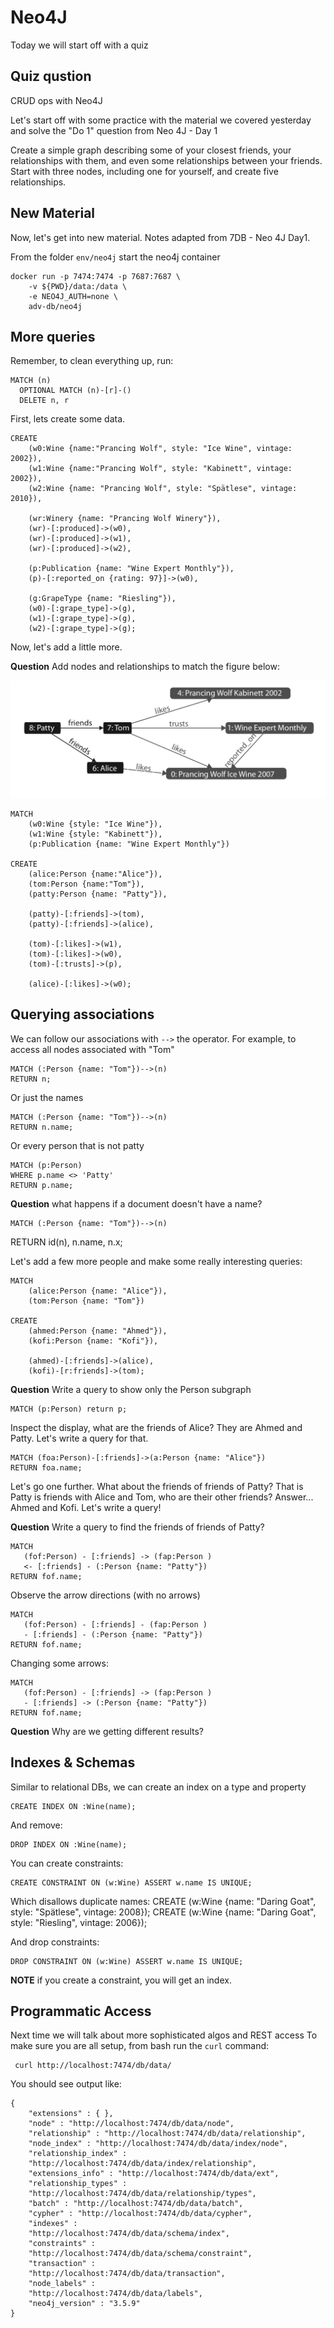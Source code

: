 # Neo4J

Today we will  start off with a quiz

## Quiz qustion

CRUD ops with Neo4J

Let's start off with some practice with the material we covered yesterday and
solve the "Do 1" question from Neo 4J - Day 1

Create a simple graph describing some of your closest friends, your
relationships with them, and even some relationships between your friends. Start
with three nodes, including one for yourself, and create five relationships.

## New Material

Now, let's get into new material.  Notes adapted from 7DB - Neo 4J Day1.

From the folder `env/neo4j` start the neo4j container

    docker run -p 7474:7474 -p 7687:7687 \
        -v ${PWD}/data:/data \
        -e NEO4J_AUTH=none \
        adv-db/neo4j

## More queries

Remember, to clean everything up, run:

    MATCH (n)
      OPTIONAL MATCH (n)-[r]-()
      DELETE n, r

First, lets create some data.

    CREATE
        (w0:Wine {name:"Prancing Wolf", style: "Ice Wine", vintage: 2002}),
        (w1:Wine {name:"Prancing Wolf", style: "Kabinett", vintage: 2002}),
        (w2:Wine {name: "Prancing Wolf", style: "Spätlese", vintage: 2010}),

        (wr:Winery {name: "Prancing Wolf Winery"}),
        (wr)-[:produced]->(w0),
        (wr)-[:produced]->(w1),
        (wr)-[:produced]->(w2),

        (p:Publication {name: "Wine Expert Monthly"}),
        (p)-[:reported_on {rating: 97}]->(w0),

        (g:GrapeType {name: "Riesling"}),
        (w0)-[:grape_type]->(g),
        (w1)-[:grape_type]->(g),
        (w2)-[:grape_type]->(g);


Now, let's add a little more.

**Question** Add nodes and relationships to match the figure below:

![Add people](./2021-10-27a.png)

    MATCH
        (w0:Wine {style: "Ice Wine"}),
        (w1:Wine {style: "Kabinett"}),
        (p:Publication {name: "Wine Expert Monthly"})

    CREATE
        (alice:Person {name:"Alice"}),
        (tom:Person {name:"Tom"}),
        (patty:Person {name: "Patty"}),

        (patty)-[:friends]->(tom),
        (patty)-[:friends]->(alice),

        (tom)-[:likes]->(w1),
        (tom)-[:likes]->(w0),
        (tom)-[:trusts]->(p),

        (alice)-[:likes]->(w0);

## Querying associations

We can follow our associations with `-->` the operator.  For example, to access
all nodes associated with "Tom"

    MATCH (:Person {name: "Tom"})-->(n)
    RETURN n;

Or just the names

    MATCH (:Person {name: "Tom"})-->(n)
    RETURN n.name;

Or every person that is not patty

    MATCH (p:Person)
    WHERE p.name <> 'Patty'
    RETURN p.name;

**Question** what happens if a document doesn't have a name?

    MATCH (:Person {name: "Tom"})-->(n)
  RETURN id(n), n.name, n.x;


Let's add a few more people and make some really interesting queries:

    MATCH
        (alice:Person {name: "Alice"}),
        (tom:Person {name: "Tom"})

    CREATE
        (ahmed:Person {name: "Ahmed"}),
        (kofi:Person {name: "Kofi"}),

        (ahmed)-[:friends]->(alice),
        (kofi)-[r:friends]->(tom);

**Question** Write a query to show only the Person subgraph

    MATCH (p:Person) return p;


Inspect the display, what are the friends of Alice? They are Ahmed and Patty.
Let's write a query for that.

    MATCH (foa:Person)-[:friends]->(a:Person {name: "Alice"})
    RETURN foa.name;

Let's go one further.   What about the friends of friends of Patty?  That is
Patty is friends with Alice and Tom, who are their other friends?  Answer...
Ahmed and Kofi.  Let's write a query!

**Question** Write a query to find the friends of friends of Patty?

    MATCH
       (fof:Person) - [:friends] -> (fap:Person )
       <- [:friends] - (:Person {name: "Patty"})
    RETURN fof.name;

Observe the arrow directions (with no arrows)

    MATCH
       (fof:Person) - [:friends] - (fap:Person )
       - [:friends] - (:Person {name: "Patty"})
    RETURN fof.name;

Changing some arrows:

    MATCH
       (fof:Person) - [:friends] -> (fap:Person )
       - [:friends] -> (:Person {name: "Patty"})
    RETURN fof.name;

**Question** Why are we getting different results?

## Indexes &  Schemas

Similar to relational DBs, we can create an index on a type and property

    CREATE INDEX ON :Wine(name);

And remove:

    DROP INDEX ON :Wine(name);

You can create constraints:

    CREATE CONSTRAINT ON (w:Wine) ASSERT w.name IS UNIQUE;

Which disallows duplicate names:
    CREATE (w:Wine {name: "Daring Goat", style: "Spätlese", vintage: 2008});
    CREATE (w:Wine {name: "Daring Goat", style: "Riesling", vintage: 2006});

And drop constraints:

    DROP CONSTRAINT ON (w:Wine) ASSERT w.name IS UNIQUE;

**NOTE** if you create a constraint, you will get an index.

## Programmatic Access

Next time we will talk about more sophisticated algos and REST access
To make sure you are all setup, from bash run the `curl` command:

     curl http://localhost:7474/db/data/

You should see output like:

    {
        "extensions" : { },
        "node" : "http://localhost:7474/db/data/node",
        "relationship" : "http://localhost:7474/db/data/relationship",
        "node_index" : "http://localhost:7474/db/data/index/node",
        "relationship_index" :
        "http://localhost:7474/db/data/index/relationship",
        "extensions_info" : "http://localhost:7474/db/data/ext",
        "relationship_types" :
        "http://localhost:7474/db/data/relationship/types",
        "batch" : "http://localhost:7474/db/data/batch",
        "cypher" : "http://localhost:7474/db/data/cypher",
        "indexes" :
        "http://localhost:7474/db/data/schema/index",
        "constraints" :
        "http://localhost:7474/db/data/schema/constraint",
        "transaction" :
        "http://localhost:7474/db/data/transaction",
        "node_labels" :
        "http://localhost:7474/db/data/labels",
        "neo4j_version" : "3.5.9"
    }

